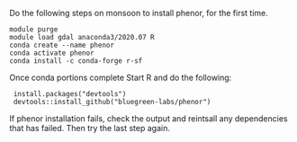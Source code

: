 Do the following steps on monsoon to install phenor, for the first time. 

```console
module purge
module load gdal anaconda3/2020.07 R
conda create --name phenor
conda activate phenor
conda install -c conda-forge r-sf
```

 Once conda portions complete
 Start R and do the following:

```console
 install.packages("devtools")
 devtools::install_github("bluegreen-labs/phenor")
 ```
If phenor installation fails, check the output and reintsall any dependencies that has failed. Then try the last step again.

